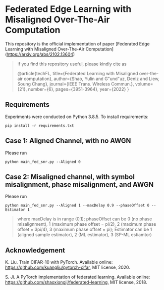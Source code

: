 # Federated Edge Learning with Misaligned Over-The-Air Computation

This repository is the official implementation of paper [Federated Edge Learning with Misaligned Over-The-Air Computation] (https://arxiv.org/abs/2102.13604)

> If you find this repository useful, please kindly cite as
> 
> @article{techFL,
> title={Federated Learning with Misaligned over-the-air computation},
> author={Shao, Yulin and G\"und\"uz, Deniz and Liew, Soung Chang},
> journal={IEEE Trans. Wireless Commun.},
> volume={21},
> number={6},
> pages={3951-3964},
> year={2022}
> }

## Requirements

Experiments were conducted on Python 3.8.5. To install requirements:

```setup
pip install -r requirements.txt
```

## Case 1: Aligned Channel, with no AWGN

Please run
```train
python main_fed_snr.py --Aligned 0
```

## Case 2: Misaligned channel, with symbol misalignment, phase misalignment, and AWGN

Please run
```train
python main_fed_snr.py --Aligned 1 --maxDelay 0.9 --phaseOffset 0 --Estimator 1
```
> where maxDelay is in range (0,1); phaseOffset can be 0 (no phase misalignment), 1 (maximum phase offset = pi/2),  2 (maximum phase offset = 3pi/4), 3 (maximum phase offset = pi); Estimator can be 1 (aligned sample estimator), 2 (ML estimator), 3 (SP-ML estiamtor)

## Acknowledgement

K. Liu. Train CIFAR-10 with PyTorch. Available online: https://github.com/kuangliu/pytorch-cifar, MIT license, 2020.

S. Ji. A PyTorch implementation of federated learning. Available online: https://github.com/shaoxiongji/federated-learning, MIT license, 2018.

